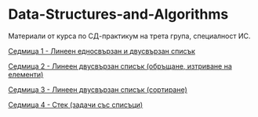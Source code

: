 # Data-Structures-and-Algorithms
Материали от курса по СД-практикум на трета група, специалност ИС.

[Седмица 1 - Линеен едносвързан и двусвързан списък](https://github.com/DenitsaStoianova/Data-Structures-and-Algorithms/blob/main/Week01/README.md)

[Седмица 2 - Линеен двусвързан списък (обръщане, изтриване на елементи)](https://github.com/DenitsaStoianova/Data-Structures-and-Algorithms/blob/main/Week02/README.md)

[Седмица 3 - Линеен двусвързан списък (сортиране)](https://github.com/DenitsaStoianova/Data-Structures-and-Algorithms/blob/main/Week03/README.md)

[Седмица 4 - Стек (задачи със списъци)](https://github.com/DenitsaStoianova/Data-Structures-and-Algorithms/blob/main/Week04/README.md)
